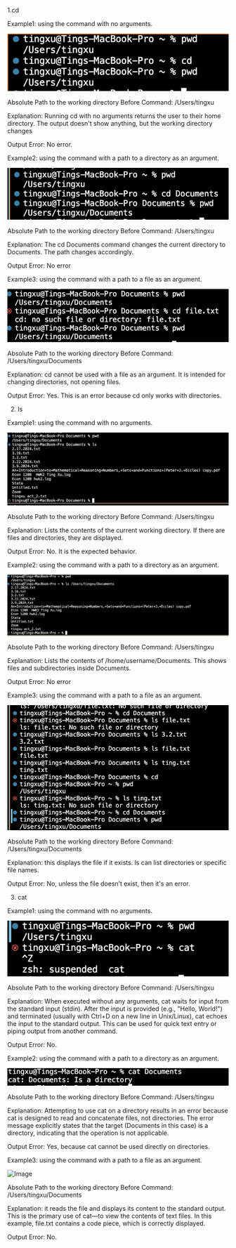 1.cd

Example1: using the command with no arguments.

![Image](p1.png)

Absolute Path to the working directory Before Command:  /Users/tingxu

Explanation: Running cd with no arguments returns the user to their home directory. The output doesn't show anything, but the working directory changes

Output Error: No error.


Example2: using the command with a path to a directory as an argument.

![Image](p2.png)

Absolute Path to the working directory Before Command: /Users/tingxu

Explanation: The cd Documents command changes the current directory to Documents. The path changes accordingly.

Output Error: No error



Example3: using the command with a path to a file as an argument.

![Image](p3.png)

Absolute Path to the working directory Before Command: /Users/tingxu/Documents

Explanation: cd cannot be used with a file as an argument. It is intended for changing directories, not opening files.

Output Error: Yes. This is an error because cd only works with directories.

2. ls

Example1: using the command with no arguments.

![Image](p4.png)

Absolute Path to the working directory Before Command: /Users/tingxu

Explanation: Lists the contents of the current working directory. If there are files and directories, they are displayed.

Output Error: No. It is the expected behavior.



Example2: using the command with a path to a directory as an argument.

![Image](p5.png)

Absolute Path to the working directory Before Command: /Users/tingxu

Explanation: Lists the contents of /home/username/Documents. This shows files and subdirectories inside Documents.

Output Error: No error



Example3: using the command with a path to a file as an argument.

![Image](p6-1.png)

Absolute Path to the working directory Before Command: /Users/tingxu/Documents

Explanation: this displays the file if it exists. ls can list directories or specific file names. 

Output Error: No, unless the file doesn’t exist, then it's an error.

3. cat

Example1: using the command with no arguments.

![Image](p7.png)

Absolute Path to the working directory Before Command: /Users/tingxu

Explanation: When executed without any arguments, cat waits for input from the standard input (stdin). After the input is provided (e.g., "Hello, World!") and terminated (usually with Ctrl+D on a new line in Unix/Linux), cat echoes the input to the standard output. This can be used for quick text entry or piping output from another command.

Output Error: No.




Example2: using the command with a path to a directory as an argument.

![Image](p8.png)

Absolute Path to the working directory Before Command: /Users/tingxu

Explanation: Attempting to use cat on a directory results in an error because cat is designed to read and concatenate files, not directories. The error message explicitly states that the target (Documents in this case) is a directory, indicating that the operation is not applicable.

Output Error: Yes, because cat cannot be used directly on directories.



Example3: using the command with a path to a file as an argument.

![Image](p9-1.png)

Absolute Path to the working directory Before Command: /Users/tingxu/Documents

Explanation: it reads the file and displays its content to the standard output. This is the primary use of cat—to view the contents of text files. In this example, file.txt contains a code piece, which is correctly displayed.

Output Error: No.




